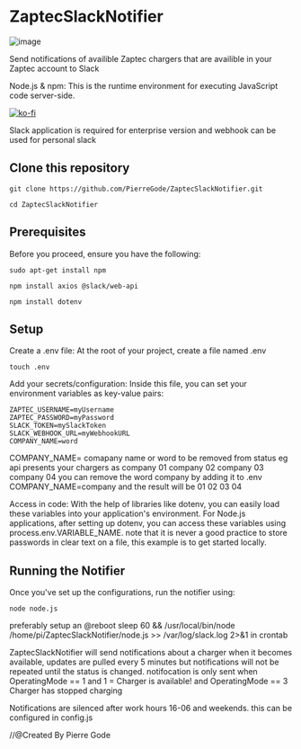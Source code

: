 # ZaptecSlackNotifier


![image](https://github.com/PierreGode/ZaptecSlackNotifier/assets/8579922/2fbaf5bd-3c98-437d-8532-3e7e7f937f0b)

Send notifications of availible Zaptec chargers that are availible in your Zaptec account to Slack


Node.js & npm: This is the runtime environment for executing JavaScript code server-side.

[![ko-fi](https://ko-fi.com/img/githubbutton_sm.svg)](https://ko-fi.com/J3J2EARPK)

Slack application is required for enterprise version and webhook can be used for personal slack



## Clone this repository
```
git clone https://github.com/PierreGode/ZaptecSlackNotifier.git
```
```
cd ZaptecSlackNotifier
```
## Prerequisites
Before you proceed, ensure you have the following:
```
sudo apt-get install npm
```
```
npm install axios @slack/web-api
```

```
npm install dotenv
```

## Setup
Create a .env file: At the root of your project, create a file named .env
```
touch .env
```

Add your secrets/configuration: Inside this file, you can set your environment variables as key-value pairs:

```
ZAPTEC_USERNAME=myUsername
ZAPTEC_PASSWORD=myPassword
SLACK_TOKEN=mySlackToken
SLACK_WEBHOOK_URL=myWebhookURL
COMPANY_NAME=word
```

COMPANY_NAME= comapany name or word to be removed from status eg api presents your chargers as company 01 company 02 company 03 company 04 you can remove the word company by adding it to .env COMPANY_NAME=company and the result will be 01 02 03 04<p>
Access in code: With the help of libraries like dotenv, you can easily load these variables into your application's environment. For Node.js applications, after setting up dotenv, you can access these variables using process.env.VARIABLE_NAME.
note that it is never a good practice to store passwords in clear text on a file, this example is to get started locally.

## Running the Notifier
Once you've set up the configurations, run the notifier using:
```
node node.js
```
preferably setup an @reboot sleep 60 && /usr/local/bin/node /home/pi/ZaptecSlackNotifier/node.js >> /var/log/slack.log 2>&1 in crontab

ZaptecSlackNotifier will send notifications about a charger when it becomes available, updates are pulled every 5 minutes but notifications will not be repeated until the status is changed.
notifocation is only sent when OperatingMode == 1 and 1 = Charger is available! and OperatingMode == 3 Charger has stopped charging<p>
Notifications are silenced after work hours 16-06 and weekends. this can be  configured in config.js<p>
//@Created By Pierre Gode
